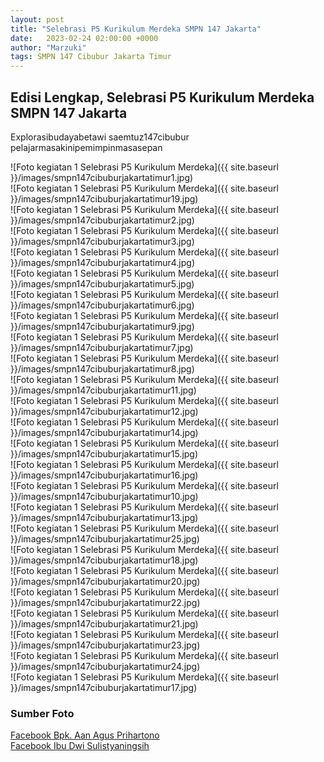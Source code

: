 ```yaml
---
layout: post
title: "Selebrasi P5 Kurikulum Merdeka SMPN 147 Jakarta"
date:   2023-02-24 02:00:00 +0000
author: "Marzuki"
tags: SMPN 147 Cibubur Jakarta Timur
---
```

## Edisi Lengkap, Selebrasi P5 Kurikulum Merdeka SMPN 147 Jakarta

Explorasibudayabetawi saemtuz147cibubur pelajarmasakinipemimpinmasasepan

![Foto kegiatan 1 Selebrasi P5 Kurikulum Merdeka]({{ site.baseurl }}/images/smpn147cibuburjakartatimur1.jpg)
<br>
![Foto kegiatan 1 Selebrasi P5 Kurikulum Merdeka]({{ site.baseurl }}/images/smpn147cibuburjakartatimur19.jpg)
<br>
![Foto kegiatan 1 Selebrasi P5 Kurikulum Merdeka]({{ site.baseurl }}/images/smpn147cibuburjakartatimur2.jpg)
<br>
![Foto kegiatan 1 Selebrasi P5 Kurikulum Merdeka]({{ site.baseurl }}/images/smpn147cibuburjakartatimur3.jpg)
<br>
![Foto kegiatan 1 Selebrasi P5 Kurikulum Merdeka]({{ site.baseurl }}/images/smpn147cibuburjakartatimur4.jpg)
<br>
![Foto kegiatan 1 Selebrasi P5 Kurikulum Merdeka]({{ site.baseurl }}/images/smpn147cibuburjakartatimur5.jpg)
<br>
![Foto kegiatan 1 Selebrasi P5 Kurikulum Merdeka]({{ site.baseurl }}/images/smpn147cibuburjakartatimur6.jpg)
<br>
![Foto kegiatan 1 Selebrasi P5 Kurikulum Merdeka]({{ site.baseurl }}/images/smpn147cibuburjakartatimur9.jpg)
<br>
![Foto kegiatan 1 Selebrasi P5 Kurikulum Merdeka]({{ site.baseurl }}/images/smpn147cibuburjakartatimur7.jpg)
<br>
![Foto kegiatan 1 Selebrasi P5 Kurikulum Merdeka]({{ site.baseurl }}/images/smpn147cibuburjakartatimur8.jpg)
<br>
![Foto kegiatan 1 Selebrasi P5 Kurikulum Merdeka]({{ site.baseurl }}/images/smpn147cibuburjakartatimur11.jpg)
<br>
![Foto kegiatan 1 Selebrasi P5 Kurikulum Merdeka]({{ site.baseurl }}/images/smpn147cibuburjakartatimur12.jpg)
<br>
![Foto kegiatan 1 Selebrasi P5 Kurikulum Merdeka]({{ site.baseurl }}/images/smpn147cibuburjakartatimur14.jpg)
<br>
![Foto kegiatan 1 Selebrasi P5 Kurikulum Merdeka]({{ site.baseurl }}/images/smpn147cibuburjakartatimur15.jpg)
<br>
![Foto kegiatan 1 Selebrasi P5 Kurikulum Merdeka]({{ site.baseurl }}/images/smpn147cibuburjakartatimur16.jpg)
<br>
![Foto kegiatan 1 Selebrasi P5 Kurikulum Merdeka]({{ site.baseurl }}/images/smpn147cibuburjakartatimur10.jpg)
<br>
![Foto kegiatan 1 Selebrasi P5 Kurikulum Merdeka]({{ site.baseurl }}/images/smpn147cibuburjakartatimur13.jpg)
<br>
![Foto kegiatan 1 Selebrasi P5 Kurikulum Merdeka]({{ site.baseurl }}/images/smpn147cibuburjakartatimur25.jpg)
<br>
![Foto kegiatan 1 Selebrasi P5 Kurikulum Merdeka]({{ site.baseurl }}/images/smpn147cibuburjakartatimur18.jpg)
<br>
![Foto kegiatan 1 Selebrasi P5 Kurikulum Merdeka]({{ site.baseurl }}/images/smpn147cibuburjakartatimur20.jpg)
<br>
![Foto kegiatan 1 Selebrasi P5 Kurikulum Merdeka]({{ site.baseurl }}/images/smpn147cibuburjakartatimur22.jpg)
<br>
![Foto kegiatan 1 Selebrasi P5 Kurikulum Merdeka]({{ site.baseurl }}/images/smpn147cibuburjakartatimur21.jpg)
<br>
![Foto kegiatan 1 Selebrasi P5 Kurikulum Merdeka]({{ site.baseurl }}/images/smpn147cibuburjakartatimur23.jpg)
<br>
![Foto kegiatan 1 Selebrasi P5 Kurikulum Merdeka]({{ site.baseurl }}/images/smpn147cibuburjakartatimur24.jpg)
<br>
![Foto kegiatan 1 Selebrasi P5 Kurikulum Merdeka]({{ site.baseurl }}/images/smpn147cibuburjakartatimur17.jpg)
<br>

### Sumber Foto

<a href="https://m.facebook.com/story.php?story_fbid=pfbid09qCKUU5eDthCNeRWDhvBbYcJUzCZBvJCMZeQjTYsAUmdjLQbQ9Eqckoaia8B2a36l&id=100013523891388&mibextid=Nif5oz" target="_blank">Facebook Bpk. Aan Agus Prihartono</a>
<br>
<a href="https://m.facebook.com/story.php?story_fbid=pfbid097azdFXWWgjzQNjrzhoJqtk2Ui25amzXzPHwmnr965PvQEBqWXK22iJjZvCMWripl&id=100071403407134&mibextid=Nif5oz" target="_blank">Facebook Ibu Dwi Sulistyaningsih</a>


